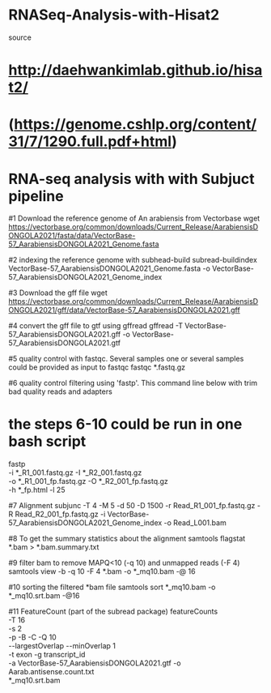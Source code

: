 # RNASeq-Analysis-with-Hisat2



source 
# http://daehwankimlab.github.io/hisat2/
# (https://genome.cshlp.org/content/31/7/1290.full.pdf+html)



# RNA-seq analysis with with Subjuct pipeline

#1 Download the reference genome of An arabiensis from Vectorbase
wget https://vectorbase.org/common/downloads/Current_Release/AarabiensisDONGOLA2021/fasta/data/VectorBase-57_AarabiensisDONGOLA2021_Genome.fasta

#2 indexing the reference genome with subhead-build
subread-buildindex VectorBase-57_AarabiensisDONGOLA2021_Genome.fasta -o VectorBase-57_AarabiensisDONGOLA2021_Genome_index

#3  Download the gff file
wget https://vectorbase.org/common/downloads/Current_Release/AarabiensisDONGOLA2021/gff/data/VectorBase-57_AarabiensisDONGOLA2021.gff

#4 convert the gff file to gtf using gffread
gffread -T VectorBase-57_AarabiensisDONGOLA2021.gff -o VectorBase-57_AarabiensisDONGOLA2021.gtf

#5 quality control with fastqc. Several samples one or several samples  could be provided as input to fastqc 
fastqc *.fastq.gz 

#6 quality control filtering using 'fastp'. This command line below with trim bad quality reads and adapters
# the steps 6-10 could be run in one bash script
fastp \
        -i *_R1_001.fastq.gz -I *_R2_001.fastq.gz \
        -o *_R1_001_fp.fastq.gz -O *_R2_001_fp.fastq.gz \
        -h *_fp.html -l 25

#7 Alignment 
subjunc -T 4 -M 5 -d 50 -D 1500 -r Read_R1_001_fp.fastq.gz -R Read_R2_001_fp.fastq.gz -i VectorBase-57_AarabiensisDONGOLA2021_Genome_index -o Read_L001.bam

#8 To get the summary statistics about the alignment
samtools flagstat *.bam > *.bam.summary.txt


#9 filter bam to remove MAPQ<10 (-q 10) and unmapped reads (-F 4)
samtools view -b -q 10 -F 4 *.bam -o *_mq10.bam -@ 16

#10 sorting the filtered *bam file
samtools sort *_mq10.bam -o *_mq10.srt.bam -@16


#11 FeatureCount (part of the subread package)
featureCounts \
-T 16 \
-s 2 \
-p -B -C -Q 10 \
--largestOverlap --minOverlap 1 \
-t exon -g transcript_id \
-a VectorBase-57_AarabiensisDONGOLA2021.gtf -o Aarab.antisense.count.txt \
*_mq10.srt.bam
